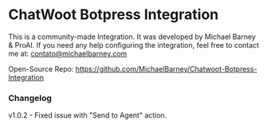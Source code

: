 # ChatWoot Botpress Integration

This is a community-made Integration. It was developed by Michael Barney & ProAI. If you need any help configuring the integration, feel free to contact me at: contato@michaelbarney.com

Open-Source Repo:
https://github.com/MichaelBarney/Chatwoot-Botpress-Integration

### Changelog
v1.0.2 - Fixed issue with "Send to Agent" action.